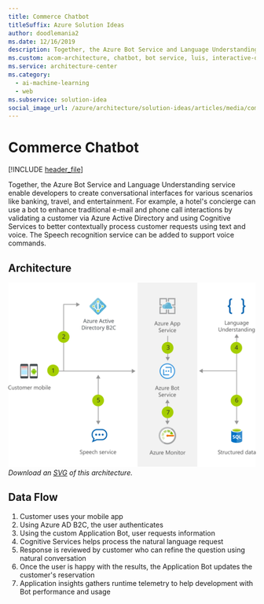 ```yaml
---
title: Commerce Chatbot
titleSuffix: Azure Solution Ideas
author: doodlemania2
ms.date: 12/16/2019
description: Together, the Azure Bot Service and Language Understanding service enable developers to create conversational interfaces for various scenarios like banking, travel, and entertainment. For example, a hotel's concierge can use a bot to enhance traditional e-mail and phone call interactions by validating a customer via Azure Active Directory and using Cognitive Services to better contextually process customer requests using text and voice. The Speech recognition service can be added to support voice commands.
ms.custom: acom-architecture, chatbot, bot service, luis, interactive-diagram, 'https://azure.microsoft.com/solutions/architecture/commerce-chatbot/'
ms.service: architecture-center
ms.category:
  - ai-machine-learning
  - web
ms.subservice: solution-idea
social_image_url: /azure/architecture/solution-ideas/articles/media/commerce-chatbot.png
---
```


# Commerce Chatbot

[!INCLUDE [header_file](../../../includes/sol-idea-header.md)]

Together, the Azure Bot Service and Language Understanding service enable developers to create conversational interfaces for various scenarios like banking, travel, and entertainment. For example, a hotel's concierge can use a bot to enhance traditional e-mail and phone call interactions by validating a customer via Azure Active Directory and using Cognitive Services to better contextually process customer requests using text and voice. The Speech recognition service can be added to support voice commands.

## Architecture

![Architecture diagram](../media/commerce-chatbot.svg)
*Download an [SVG](../media/commerce-chatbot.svg) of this architecture.*

## Data Flow

1. Customer uses your mobile app
1. Using Azure AD B2C, the user authenticates
1. Using the custom Application Bot, user requests information
1. Cognitive Services helps process the natural language request
1. Response is reviewed by customer who can refine the question using natural conversation
1. Once the user is happy with the results, the Application Bot updates the customer's reservation
1. Application insights gathers runtime telemetry to help development with Bot performance and usage
